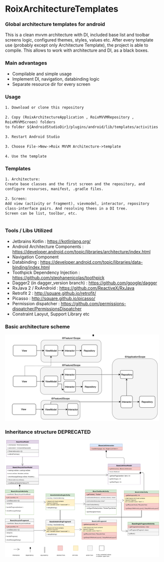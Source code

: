 # RoixArchitectureTemplates

### Global architecture templates for android

This is a clean mvvm architecture with DI, included base list and toolbar screens logic, configured themes, styles, values etc. 
After every template use (probably except only Architecture Template), the project is able to compile. This allows to work with architecture and DI, as a black boxes.

### Main advantages
- Compilable and simple usage
- Implement DI, navigation, databinding logic
- Separate resource dir for every screen

### Usage
```
1. Download or clone this repository 

2. Copy (RoixArchitectureApplication , RoixMVVMRepository , RoixMVVMScreen) folders
to folder ${AndroidStudioDir}/plugins/android/lib/templates/activities

3. Restart Android Studio

3. Choose File->New->Roix MVVM Architecture->template

4. Use the template

```

### Templates
```
1. Architecture: 
Create base classes and the first screen and the repository, and configure resourses, manifest, .gradle files.

2. Screen: 
Add view (activity or fragment), vievmodel, interactor, repository class-interface pairs. And resolving thees in a DI tree.  
Screen can be list, toolbar, etc.


```

### Tools / Libs Utilized
- Jetbrains Kotlin : https://kotlinlang.org/
- Android Architecture Components : https://developer.android.com/topic/libraries/architecture/index.html
- Navigation Component
- Databinding : https://developer.android.com/topic/libraries/data-binding/index.html
- Toothpick Dependency Injection : https://github.com/stephanenicolas/toothpick
- Dagger2 (in dagger_version branch) : https://github.com/google/dagger
- RxJava 2 / RxAndroid : https://github.com/ReactiveX/RxJava
- Retrofit 2 : http://square.github.io/retrofit/
- Picasso : http://square.github.io/picasso/
- Permission dispatcher : https://github.com/permissions-dispatcher/PermissionsDispatcher
- Constraint Laoyut, Support Library etc

### Basic architecture scheme

![Screenshot](scheme.png)


### Inheritance structure DEPRECATED
![Screenshot](inheritance.png)

